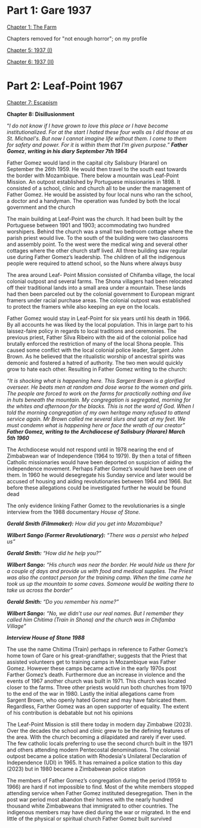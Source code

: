 # Part 1: Gare 1937

[C](https://www.reddit.com/r/nosleep/comments/16sze74/fiddler_on_the_mountain_part_1_1937/)[hapter 1: The Farm](https://www.reddit.com/r/nosleep/comments/16sze74/fiddler_on_the_mountain_part_1_1937/)

Chapters removed for "not enough horror"; on my profile

[Chapter 5: 1937 (I)](https://www.reddit.com/r/nosleep/comments/170no71/fiddler_on_the_mountain_part_5/)

[Chapter 6: 1937 (II)](https://www.reddit.com/r/nosleep/comments/171iqtp/fiddler_on_the_mountain_part_5/)

# Part 2: Leaf-Point 1967

[Chapter 7: Escapism](https://www.reddit.com/r/nosleep/comments/172cre5/fiddler_on_the_mountain_part_7/)

**Chapter 8: Disillusionment**

“*I do not know if I have grown to love this place or I have become institutionalized. For at the start I hated these four walls as I did those at as St. Michael's. But now I cannot imagine life without them. I come to them for safety and power. For it is within them that I’m given purpose.”* ***Father Gomez***, ***writing in his diary September 7th 1964***

Father Gomez would land in the capital city Salisbury (Harare) on September the 26th 1959. He would then travel to the south east towards the border with Mozambique. There below a mountain was Leaf-Point Mission. An outpost established by Portuguese missionaries in 1898. It consisted of a school, clinic and church all to be under the management of Father Gomez. He would be assisted by four local nuns who ran the school, a doctor and a handyman. The operation was funded by both the local government and the church

The main building at Leaf-Point was the church. It had been built by the Portuguese between 1901 and 1903; accommodating two hundred worshipers. Behind the church was a small two bedroom cottage where the parish priest would live. To the south of the building were two classrooms and assembly point. To the west were the medical wing and several other cottages where the other church staff lived. All three building saw regular use during Father Gomez’s leadership. The children of all the indigenous people were required to attend school, so the Nuns where always busy

The area around Leaf- Point Mission consisted of Chifamba village, the local colonial outpost and several farms. The Shona villagers had been relocated off their traditional lands into a small area under a mountain. These lands had then been parceled out by the colonial government to European migrant framers under racial purchase areas. The colonial outpost was established to protect the framers while also keeping an eye on the locals.

Father Gomez would stay in Leaf-Point for six years until his death in 1966. By all accounts he was liked by the local population. This in large part to his laissez-faire policy in regards to local traditions and ceremonies. The previous priest, Father Silva Ribeiro with the aid of the colonial police had brutally enforced the restriction of many of the local Shona people. This caused some conflict with the local colonial police leader, Sargent John Brown. As he believed that the ritualistic worship of ancestral spirits was demonic and fostered a hatred of authority. The two men would quickly grow to hate each other. Resulting in Father Gomez writing to the church:

*“It is shocking what is happening here. This Sargent Brown is a glorified overseer. He beats men at random and dose worse to the women and girls. The people are forced to work on the farms for practically nothing and live in huts beneath the mountain. My congregation is segregated, morning for the whites and afternoon for the blacks. This is not the word of God. When I told the morning congregation of my own heritage many refused to attend service again. Mr Brown called me several slurs and spat at my feet. We must condemn what is happening here or face the wrath of our creator”* ***Father Gomez, writing to the Archdiocese of Salisbury (Harare) March 5th 1960***

The Archdiocese would not respond until in 1978 nearing the end of Zimbabwean war of Independence (1964 to 1979). By then a total of fifteen Catholic missionaries would have been deported on suspicion of aiding the independence movement. Perhaps Father Gomez’s would have been one of them. In 1960 he would desegregate his Sunday service and later would be accused of housing and aiding revolutionaries between 1964 and 1966. But before these allegations could be investigated further he would be found dead

The only evidence linking Father Gomez to the revolutionaries is a single interview from the 1988 documentary *House of Stone.*

***Gerald Smith (Filmmaker):*** *How did you get into Mozambique?*

***Wilbert Sango (Former Revolutionary):*** *“There was a persist who helped us”*

***Gerald Smith:*** *“How did he help you?”*

***Wilbert Sango:*** *“His church was near the border. He would hide us there for a couple of days and provide us with food and medical supplies. The Priest was also the contact person for the training camp. When the time came he took us up the mountain to some caves. Someone would be waiting there to take us across the border”*

***Gerald Smith:*** *“Do you remember his name?”*

***Wilbert Sango:*** *“No, we didn’t use our real names. But I remember they called him Chitima (Train in Shona) and the church was in Chifamba Village”*

***Interview House of Stone 1988***

The use the name Chitima (Train) perhaps in reference to Father Gomez’s home town of Gare or his great-grandfather; suggests that the Priest that assisted volunteers get to training camps in Mozambique was Father Gomez. However these camps became active in the early 1970s post Farther Gomez’s death. Furthermore due an increase in violence and the events of 1967 another church was built in 1971. This church was located closer to the farms. Three other priests would run both churches from 1970 to the end of the war in 1980. Lastly the initial allegations came from Sargent Brown, who openly hated Gomez and may have fabricated them. Regardless, Farther Gomez was an open supporter of equality. The extent of his contribution is debatable but not his opinions

The Leaf-Point Mission is still there today in modern day Zimbabwe (2023). Over the decades the school and clinic grew to be the defining features of the area. With the church becoming a dilapidated and rarely if ever used. The few catholic locals preferring to use the second church built in the 1971 and others attending modern Pentecostal denominations. The colonial outpost became a police station with Rhodesia's Unilateral Declaration of Independence (UDI) in 1965. It has remained a police station to this day (2023) but in 1980 became a Zimbabwean police station

The members of Father Gomez’s congregation during the period (1959 to 1966) are hard if not impossible to find. Most of the white members stopped attending service when Father Gomez instituted desegregation. Then in the post war period most abandon their homes with the nearly hundred thousand white Zimbabweans that immigrated to other countries. The indigenous members may have died during the war or migrated. In the end little of the physical or spiritual church Father Gomez built survived